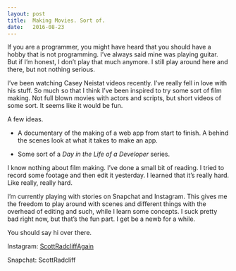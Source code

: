```yaml
---
layout: post
title:  Making Movies. Sort of.
date:   2016-08-23
---
```

If you are a programmer, you might have heard that you should have a hobby that is not programming. I’ve always said mine was playing guitar. But if I’m honest, I don’t play that much anymore. I still play around here and there, but not nothing serious.

I’ve been watching Casey Neistat videos recently. I’ve really fell in love with his stuff. So much so that I think I’ve been inspired to try some sort of film making. Not full blown movies with actors and scripts, but short videos of some sort. It seems like it would be fun.

A few ideas.

- A documentary of the making of a web app from start to finish. A behind the scenes look at what it takes to make an app.

- Some sort of a _Day in the Life of a Developer_ series.

I know nothing about film making. I’ve done a small bit of reading. I tried to record some footage and then edit it yesterday. I learned that it’s really hard. Like really, really hard.

I’m currently playing with stories on Snapchat and Instagram. This gives me the freedom to play around with scenes and different things with the overhead of editing and such, while I learn some concepts. I suck pretty bad right now, but that’s the fun part. I get be a newb for a while.

You should say hi over there.

Instagram: [ScottRadcliffAgain](https://www.instagram.com/scottradcliffagain/)

Snapchat: ScottRadcliff
